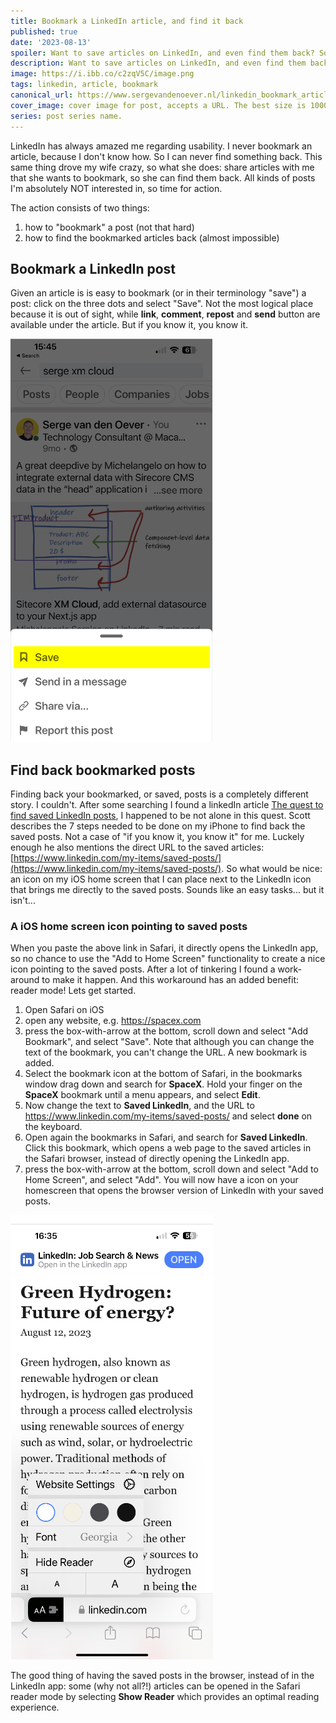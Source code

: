 ```yaml
---
title: Bookmark a LinkedIn article, and find it back
published: true
date: '2023-08-13'
spoiler: Want to save articles on LinkedIn, and even find them back? Sound like an easy functionality, but it isn't...
description: Want to save articles on LinkedIn, and even find them back? Sound like an easy functionality, but it isn't...
image: https://i.ibb.co/c2zqV5C/image.png
tags: linkedin, article, bookmark
canonical_url: https://www.sergevandenoever.nl/linkedin_bookmark_article_and_find_back
cover_image: cover image for post, accepts a URL. The best size is 1000 x 420.
series: post series name.
---
```


LinkedIn has always amazed me regarding usability. I never bookmark an article, because I don't know how. So I can never find something back. This same thing drove my wife crazy, so what she does: share articles with me that she wants to bookmark, so she can find them back. All kinds of posts I'm absolutely NOT interested in, so time for action. 

The action consists of two things:

1. how to "bookmark" a post (not that hard)
2. how to find the bookmarked articles back (almost impossible)

## Bookmark a LinkedIn post

Given an article is is easy to bookmark (or in their terminology "save") a post: click on the three dots and select "Save". Not the most logical place because it is out of sight, while **link**, **comment**, **repost** and **send** button are available under the article. But if you know it, you know it.

![](linkedin_bookmark_article_and_find_back/save-article.png)


## Find back bookmarked posts

Finding back your bookmarked, or saved, posts is a completely different story. I couldn't. After some searching I found a linkedIn article [The quest to find saved LinkedIn posts](https://www.linkedin.com/pulse/quest-find-saved-linkedin-posts-scott-stockwell/), I happened to be not alone in this quest. Scott describes the 7 steps needed to be done on my iPhone to find back the saved posts. Not a case of "if you know it, you know it" for me. Luckely enough he also mentions the direct URL to the saved articles: [https://www.linkedin.com/my-items/saved-posts/](https://www.linkedin.com/my-items/saved-posts/). So what would be nice: an icon on my iOS home screen that I can place next to the LinkedIn icon that brings me directly to the saved posts. Sounds like an easy tasks... but it isn't...

### A iOS home screen icon pointing to saved posts

When you paste the above link in Safari, it directly opens the LinkedIn app, so no chance to use the "Add to Home Screen" functionality to create a nice icon pointing to the saved posts. After a lot of tinkering I found a work-around to make it happen. And this workaround has an added benefit: reader mode! Lets get started.

1. Open Safari on iOS
2. open any website, e.g. https://spacex.com
3. press the box-with-arrow at the bottom, scroll down and select "Add Bookmark", and select "Save". Note that although you can change the text of the bookmark, you can't change the URL. A new bookmark is added.
4. Select the bookmark icon at the bottom of Safari, in the bookmarks window drag down and search for **SpaceX**. Hold your finger on the **SpaceX** bookmark until a menu appears, and select **Edit**.
5. Now change the text to **Saved LinkedIn**, and the URL to https://www.linkedin.com/my-items/saved-posts/ and select **done** on the keyboard.
6. Open again the bookmarks in Safari, and search for **Saved LinkedIn**. Click this bookmark, which opens a web page to the saved articles in the Safari browser, instead of directly opening the LinkedIn app.
7. press the box-with-arrow at the bottom, scroll down and select "Add to Home Screen", and select "Add". You will now have a icon on your homescreen that opens the browser version of LinkedIn with your saved posts.

![](linkedin_bookmark_article_and_find_back/reader-mode.png)

The good thing of having the saved posts in the browser, instead of in the LinkedIn app: some (why not all?!) articles can be opened in the Safari reader mode by selecting **Show Reader** which provides an optimal reading experience.
